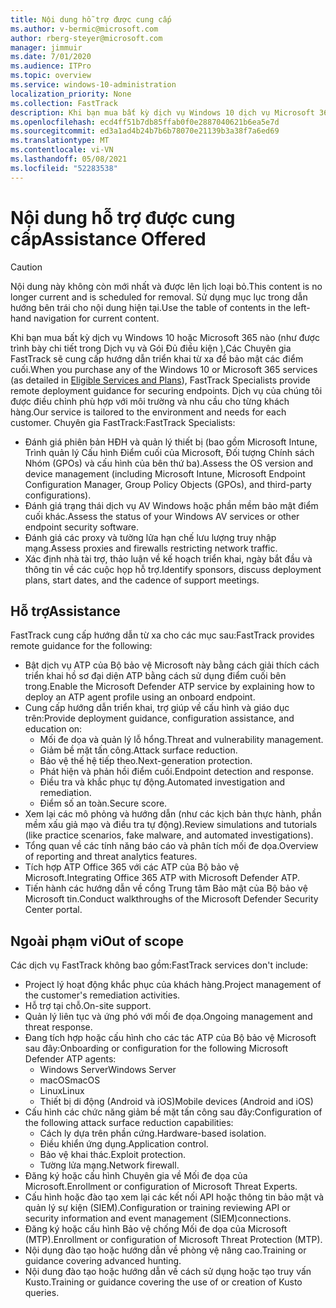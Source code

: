 ```yaml
---
title: Nội dung hỗ trợ được cung cấp
ms.author: v-bermic@microsoft.com
author: rberg-steyer@microsoft.com
manager: jimmuir
ms.date: 7/01/2020
ms.audience: ITPro
ms.topic: overview
ms.service: windows-10-administration
localization_priority: None
ms.collection: FastTrack
description: Khi bạn mua bất kỳ dịch vụ Windows 10 dịch vụ Microsoft 365 nào, Các chuyên gia FastTrack sẽ cung cấp hướng dẫn triển khai từ xa để bảo mật các điểm cuối. Dịch vụ của chúng tôi được điều chỉnh phù hợp với môi trường và nhu cầu cho từng khách hàng.
ms.openlocfilehash: ecd4ff51b7db85ffab0f0e2887040621b6ea5e7d
ms.sourcegitcommit: ed3a1ad4b24b7b6b78070e21139b3a38f7a6ed69
ms.translationtype: MT
ms.contentlocale: vi-VN
ms.lasthandoff: 05/08/2021
ms.locfileid: "52283538"
---
```

# <a name="assistance-offered"></a><span data-ttu-id="ecad6-104">Nội dung hỗ trợ được cung cấp</span><span class="sxs-lookup"><span data-stu-id="ecad6-104">Assistance Offered</span></span>  

> [!CAUTION]
> <span data-ttu-id="ecad6-105">Nội dung này không còn mới nhất và được lên lịch loại bỏ.</span><span class="sxs-lookup"><span data-stu-id="ecad6-105">This content is no longer current and is scheduled for removal.</span></span> <span data-ttu-id="ecad6-106">Sử dụng mục lục trong dẫn hướng bên trái cho nội dung hiện tại.</span><span class="sxs-lookup"><span data-stu-id="ecad6-106">Use the table of contents in the left-hand navigation for current content.</span></span>

<span data-ttu-id="ecad6-107">Khi bạn mua bất kỳ dịch vụ Windows 10 hoặc Microsoft 365 nào (như được trình bày chi tiết trong Dịch vụ và Gói Đủ điều kiện [),](M365-eligible-services-and-plans.md)Các Chuyên gia FastTrack sẽ cung cấp hướng dẫn triển khai từ xa để bảo mật các điểm cuối.</span><span class="sxs-lookup"><span data-stu-id="ecad6-107">When you purchase any of the Windows 10 or Microsoft 365 services (as detailed in [Eligible Services and Plans](M365-eligible-services-and-plans.md)), FastTrack Specialists provide remote deployment guidance for securing endpoints.</span></span> <span data-ttu-id="ecad6-108">Dịch vụ của chúng tôi được điều chỉnh phù hợp với môi trường và nhu cầu cho từng khách hàng.</span><span class="sxs-lookup"><span data-stu-id="ecad6-108">Our service is tailored to the environment and needs for each customer.</span></span> <span data-ttu-id="ecad6-109">Chuyên gia FastTrack:</span><span class="sxs-lookup"><span data-stu-id="ecad6-109">FastTrack Specialists:</span></span>
- <span data-ttu-id="ecad6-110">Đánh giá phiên bản HĐH và quản lý thiết bị (bao gồm Microsoft Intune, Trình quản lý Cấu hình Điểm cuối của Microsoft, Đối tượng Chính sách Nhóm (GPOs) và cấu hình của bên thứ ba).</span><span class="sxs-lookup"><span data-stu-id="ecad6-110">Assess the OS version and device management (including Microsoft Intune, Microsoft Endpoint Configuration Manager, Group Policy Objects (GPOs), and third-party configurations).</span></span>
- <span data-ttu-id="ecad6-111">Đánh giá trạng thái dịch vụ AV Windows hoặc phần mềm bảo mật điểm cuối khác.</span><span class="sxs-lookup"><span data-stu-id="ecad6-111">Assess the status of your Windows AV services or other endpoint security software.</span></span>
- <span data-ttu-id="ecad6-112">Đánh giá các proxy và tường lửa hạn chế lưu lượng truy nhập mạng.</span><span class="sxs-lookup"><span data-stu-id="ecad6-112">Assess proxies and firewalls restricting network traffic.</span></span>
- <span data-ttu-id="ecad6-113">Xác định nhà tài trợ, thảo luận về kế hoạch triển khai, ngày bắt đầu và thông tin về các cuộc họp hỗ trợ.</span><span class="sxs-lookup"><span data-stu-id="ecad6-113">Identify sponsors, discuss deployment plans, start dates, and the cadence of support meetings.</span></span>

## <a name="assistance"></a><span data-ttu-id="ecad6-114">Hỗ trợ</span><span class="sxs-lookup"><span data-stu-id="ecad6-114">Assistance</span></span>

<span data-ttu-id="ecad6-115">FastTrack cung cấp hướng dẫn từ xa cho các mục sau:</span><span class="sxs-lookup"><span data-stu-id="ecad6-115">FastTrack provides remote guidance for the following:</span></span>
- <span data-ttu-id="ecad6-116">Bật dịch vụ ATP của Bộ bảo vệ Microsoft này bằng cách giải thích cách triển khai hồ sơ đại diện ATP bằng cách sử dụng điểm cuối bên trong.</span><span class="sxs-lookup"><span data-stu-id="ecad6-116">Enable the Microsoft Defender ATP service by explaining how to deploy an ATP agent profile using an onboard endpoint.</span></span>
- <span data-ttu-id="ecad6-117">Cung cấp hướng dẫn triển khai, trợ giúp về cấu hình và giáo dục trên:</span><span class="sxs-lookup"><span data-stu-id="ecad6-117">Provide deployment guidance, configuration assistance, and education on:</span></span>
    - <span data-ttu-id="ecad6-118">Mối đe dọa và quản lý lỗ hổng.</span><span class="sxs-lookup"><span data-stu-id="ecad6-118">Threat and vulnerability management.</span></span>
    - <span data-ttu-id="ecad6-119">Giảm bề mặt tấn công.</span><span class="sxs-lookup"><span data-stu-id="ecad6-119">Attack surface reduction.</span></span>
    - <span data-ttu-id="ecad6-120">Bảo vệ thế hệ tiếp theo.</span><span class="sxs-lookup"><span data-stu-id="ecad6-120">Next-generation protection.</span></span>
    - <span data-ttu-id="ecad6-121">Phát hiện và phản hồi điểm cuối.</span><span class="sxs-lookup"><span data-stu-id="ecad6-121">Endpoint detection and response.</span></span>
    - <span data-ttu-id="ecad6-122">Điều tra và khắc phục tự động.</span><span class="sxs-lookup"><span data-stu-id="ecad6-122">Automated investigation and remediation.</span></span>
    - <span data-ttu-id="ecad6-123">Điểm số an toàn.</span><span class="sxs-lookup"><span data-stu-id="ecad6-123">Secure score.</span></span>
- <span data-ttu-id="ecad6-124">Xem lại các mô phỏng và hướng dẫn (như các kịch bản thực hành, phần mềm xấu giả mạo và điều tra tự động).</span><span class="sxs-lookup"><span data-stu-id="ecad6-124">Review simulations and tutorials (like practice scenarios, fake malware, and automated investigations).</span></span>
- <span data-ttu-id="ecad6-125">Tổng quan về các tính năng báo cáo và phân tích mối đe dọa.</span><span class="sxs-lookup"><span data-stu-id="ecad6-125">Overview of reporting and threat analytics features.</span></span>
- <span data-ttu-id="ecad6-126">Tích hợp ATP Office 365 với các ATP của Bộ bảo vệ Microsoft.</span><span class="sxs-lookup"><span data-stu-id="ecad6-126">Integrating Office 365 ATP with Microsoft Defender ATP.</span></span>
- <span data-ttu-id="ecad6-127">Tiến hành các hướng dẫn về cổng Trung tâm Bảo mật của Bộ bảo vệ Microsoft tin.</span><span class="sxs-lookup"><span data-stu-id="ecad6-127">Conduct walkthroughs of the Microsoft Defender Security Center portal.</span></span>

## <a name="out-of-scope"></a><span data-ttu-id="ecad6-128">Ngoài phạm vi</span><span class="sxs-lookup"><span data-stu-id="ecad6-128">Out of scope</span></span>

<span data-ttu-id="ecad6-129">Các dịch vụ FastTrack không bao gồm:</span><span class="sxs-lookup"><span data-stu-id="ecad6-129">FastTrack services don't include:</span></span>
- <span data-ttu-id="ecad6-130">Project lý hoạt động khắc phục của khách hàng.</span><span class="sxs-lookup"><span data-stu-id="ecad6-130">Project management of the customer's remediation activities.</span></span>
- <span data-ttu-id="ecad6-131">Hỗ trợ tại chỗ.</span><span class="sxs-lookup"><span data-stu-id="ecad6-131">On-site support.</span></span>
- <span data-ttu-id="ecad6-132">Quản lý liên tục và ứng phó với mối đe dọa.</span><span class="sxs-lookup"><span data-stu-id="ecad6-132">Ongoing management and threat response.</span></span>
- <span data-ttu-id="ecad6-133">Đang tích hợp hoặc cấu hình cho các tác ATP của Bộ bảo vệ Microsoft sau đây:</span><span class="sxs-lookup"><span data-stu-id="ecad6-133">Onboarding or configuration for the following Microsoft Defender ATP agents:</span></span>
   - <span data-ttu-id="ecad6-134">Windows Server</span><span class="sxs-lookup"><span data-stu-id="ecad6-134">Windows Server</span></span>
   - <span data-ttu-id="ecad6-135">macOS</span><span class="sxs-lookup"><span data-stu-id="ecad6-135">macOS</span></span>
   - <span data-ttu-id="ecad6-136">Linux</span><span class="sxs-lookup"><span data-stu-id="ecad6-136">Linux</span></span>
   - <span data-ttu-id="ecad6-137">Thiết bị di động (Android và iOS)</span><span class="sxs-lookup"><span data-stu-id="ecad6-137">Mobile devices (Android and iOS)</span></span>
- <span data-ttu-id="ecad6-138">Cấu hình các chức năng giảm bề mặt tấn công sau đây:</span><span class="sxs-lookup"><span data-stu-id="ecad6-138">Configuration of the following attack surface reduction capabilities:</span></span>
    - <span data-ttu-id="ecad6-139">Cách ly dựa trên phần cứng.</span><span class="sxs-lookup"><span data-stu-id="ecad6-139">Hardware-based isolation.</span></span>
    - <span data-ttu-id="ecad6-140">Điều khiển ứng dụng.</span><span class="sxs-lookup"><span data-stu-id="ecad6-140">Application control.</span></span>
    - <span data-ttu-id="ecad6-141">Bảo vệ khai thác.</span><span class="sxs-lookup"><span data-stu-id="ecad6-141">Exploit protection.</span></span>
    - <span data-ttu-id="ecad6-142">Tường lửa mạng.</span><span class="sxs-lookup"><span data-stu-id="ecad6-142">Network firewall.</span></span>
- <span data-ttu-id="ecad6-143">Đăng ký hoặc cấu hình Chuyên gia về Mối đe dọa của Microsoft.</span><span class="sxs-lookup"><span data-stu-id="ecad6-143">Enrollment or configuration of Microsoft Threat Experts.</span></span>
- <span data-ttu-id="ecad6-144">Cấu hình hoặc đào tạo xem lại các kết nối API hoặc thông tin bảo mật và quản lý sự kiện (SIEM).</span><span class="sxs-lookup"><span data-stu-id="ecad6-144">Configuration or training reviewing API or security information and event management (SIEM)connections.</span></span>
- <span data-ttu-id="ecad6-145">Đăng ký hoặc cấu hình Bảo vệ chống Mối đe dọa của Microsoft (MTP).</span><span class="sxs-lookup"><span data-stu-id="ecad6-145">Enrollment or configuration of Microsoft Threat Protection (MTP).</span></span>
- <span data-ttu-id="ecad6-146">Nội dụng đào tạo hoặc hướng dẫn về phòng vệ nâng cao.</span><span class="sxs-lookup"><span data-stu-id="ecad6-146">Training or guidance covering advanced hunting.</span></span>
- <span data-ttu-id="ecad6-147">Nội dung đào tạo hoặc hướng dẫn về cách sử dụng hoặc tạo truy vấn Kusto.</span><span class="sxs-lookup"><span data-stu-id="ecad6-147">Training or guidance covering the use of or creation of Kusto queries.</span></span>
